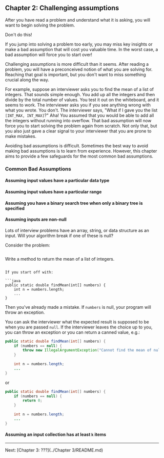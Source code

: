 ## Chapter 2: Challenging assumptions

After you have read a problem and understand what it is asking, you will want to begin solving the problem.

Don't do this!

If you jump into solving a problem too early, you may miss key insights or make a bad assumption that will cost you valuable time. In the worst case, a bad assumption will force you to start over!

Challenging assumptions is more difficult than it seems. After reading a problem, you will have a preconceived notion of what you are solving for. Reaching that goal is important, but you don't want to miss something crucial along the way.

For example, suppose an interviewer asks you to find the mean of a list of integers. That sounds simple enough. You add up all the integers and then divide by the total number of values. You test it out on the whiteboard, and it seems to work. The interviewer asks you if you see anything wrong with what you wrote. You don't. The interviewer says, "What if I gave you the list `[INT_MAX, INT_MAX]`?" Aha! You assumed that you would be able to add all the integers without running into overflow. That bad assumption will now force you to start solving the problem again from scratch. Not only that, but you also just gave a clear signal to your interviewer that you are prone to make mistakes.

Avoiding bad assumptions is difficult. Sometimes the best way to avoid making bad assumptions is to learn from experience. However, this chapter aims to provide a few safeguards for the most common bad assumptions.

### Common Bad Assumptions

#### Assuming input values have a particular data type

#### Assuming input values have a particular range

#### Assuming you have a binary search tree when only a binary tree is specified

#### Assuming inputs are non-null

Lots of interview problems have an array, string, or data structure as an input. Will your algorithm break if one of these is null?

Consider the problem:
 
>```html
Write a method to return the mean of a list of integers.
```

If you start off with:
 
```java
public static double findMean(int[] numbers) {
    int n = numbers.length;
    ...
}
```
 
Then you've already made a mistake. If `numbers` is null, your program will throw an exception.
 
You can ask the interviewer what the expected result is supposed to be when you are passed `null`. If the interviewer leaves the choice up to you, you can throw an exception or you can return a canned value, e.g.:
 
```java
public static double findMean(int[] numbers) {
    if (numbers == null) {
        throw new IllegalArgumentException("Cannot find the mean of null array!");
    }
     
    int n = numbers.length;
    ...
}
```

or
 
```java
public static double findMean(int[] numbers) {
    if (numbers == null) {
        return 0;
    }
     
    int n = numbers.length;
    ...
}
```

#### Assuming an input collection has at least `k` items

---

Next: [Chapter 3: ???](../Chapter 3/README.md)

